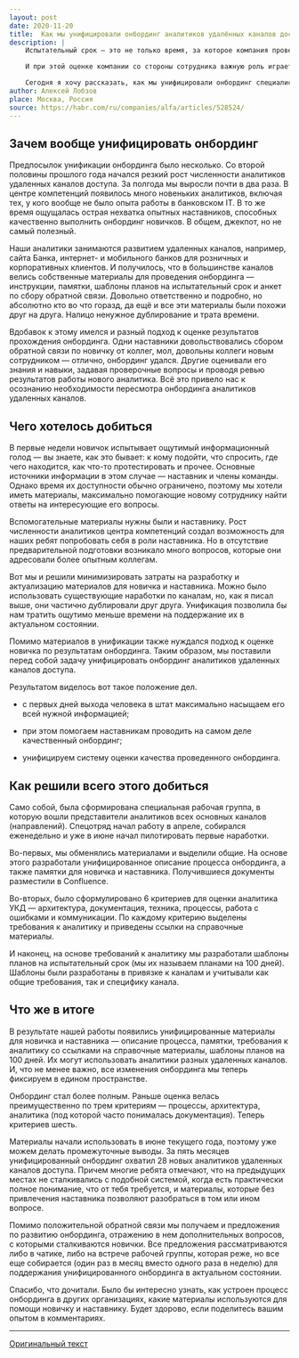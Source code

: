 ```yaml
---
layout: post
date: 2020-11-20
title:  Как мы унифицировали онбординг аналитиков удалённых каналов доступа
description: |
    Испытательный срок — это не только время, за которое компания проверяет, правильного ли сотрудника взяли на ставку, справляется ли он с обязанностями и как в целом работает. Это в том числе (об этом часто забывают) период, за который сотрудник не менее пристально оценивает компанию: соответствуют ли задачи озвученным на собеседовании, как дела с командой, адекватно ли выстроены рабочие процессы, да и вообще — нравится работать тут или нет.<br><br>

    И при этой оценке компании со стороны сотрудника важную роль играет то, насколько хорош ваш онбординг (а он может драматически отличаться не только в рамках всей организации, но и даже в каждом отдельно взятом департаменте). Где-то это прекрасное и пошаговое погружение нового коллеги в работу, процессы, особенности коммуникации. Где-то по принципу “А я думал, дали пистолет — и крутись как хочешь”.<br><br>

    Сегодня я хочу рассказать, как мы унифицировали онбординг специалистов для одного из подразделений Альфа-Банка — центра компетенций аналитики удаленных каналов доступа. Под катом — что и как мы делали (и зачем), результаты, критерии для оценки новичков, а также пара полезных схем и шаблонов для тех, кто тоже хочет наладить онбординг.
author: Алексей Лобзов
place: Москва, Россия
source: https://habr.com/ru/companies/alfa/articles/528524/
---
```


## Зачем вообще унифицировать онбординг

Предпосылок унификации онбординга было несколько. Со второй половины прошлого года начался резкий рост численности аналитиков удаленных каналов доступа. За полгода мы выросли почти в два раза. В центре компетенций появилось много новеньких аналитиков, включая тех, у кого вообще не было опыта работы в банковском IT. В то же время ощущалась острая нехватка опытных наставников, способных качественно выполнить онбординг новичков. В общем, джекпот, но не самый полезный.

Наши аналитики занимаются развитием удаленных каналов, например, сайта Банка, интернет- и мобильного банков для розничных и корпоративных клиентов. И получилось, что в большинстве каналов велись собственные материалы для проведения онбординга — инструкции, памятки, шаблоны планов на испытательный срок и анкет по сбору обратной связи. Довольно ответственно и подробно, но абсолютно кто во что горазд, да ещё и все эти материалы были похожи друг на друга. Налицо ненужное дублирование и трата времени.

Вдобавок к этому имелся и разный подход к оценке результатов прохождения онбординга. Одни наставники довольствовались сбором обратной связи по новичку от коллег, мол, довольны коллеги новым сотрудником — отлично, онбординг удался. Другие оценивали его знания и навыки, задавая проверочные вопросы и проводя ревью результатов работы нового аналитика. Всё это привело нас к осознанию необходимости пересмотра онбординга аналитиков удаленных каналов.

## Чего хотелось добиться

В первые недели новичок испытывает ощутимый информационный голод — вы знаете, как это бывает: к кому подойти, что спросить, где чего находится, как что-то протестировать и прочее. Основные источники информации в этом случае — наставник и члены команды. Однако время их доступности обычно ограничено, поэтому мы хотели иметь материалы, максимально помогающие новому сотруднику найти ответы на интересующие его вопросы.

Вспомогательные материалы нужны были и наставнику. Рост численности аналитиков центра компетенций создал возможность для наших ребят попробовать себя в роли наставника. Но в отсутствие предварительной подготовки возникало много вопросов, которые они адресовали более опытным коллегам.

Вот мы и решили минимизировать затраты на разработку и актуализацию материалов для новичка и наставника. Можно было использовать существующие наработки по каналам, но, как я писал выше, они частично дублировали друг друга. Унификация позволила бы нам тратить ощутимо меньше времени на поддержание их в актуальном состоянии.

Помимо материалов в унификации также нуждался подход к оценке новичка по результатам онбординга. Таким образом, мы поставили перед собой задачу унифицировать онбординг аналитиков удаленных каналов доступа.

Результатом виделось вот такое положение дел.

* с первых дней выхода человека в штат максимально насыщаем его всей нужной информацией;

* при этом помогаем наставникам проводить на самом деле качественный онбординг;

* унифицируем систему оценки качества проведенного онбординга.

## Как решили всего этого добиться

Само собой, была сформирована специальная рабочая группа, в которую вошли представители аналитиков всех основных каналов (направлений). Спецотряд начал работу в апреле, собирался еженедельно и уже в июне начал пилотировать первые наработки.

Во-первых, мы обменялись материалами и выделили общие. На основе этого разработали унифицированное описание процесса онбординга, а также памятки для новичка и наставника. Получившиеся документы разместили в Confluence.

Во-вторых, было сформулировано 6 критериев для оценки аналитика УКД — архитектура, документация, техника, процессы, работа с ошибками и коммуникации. По каждому критерию выделены требования к аналитику и приведены ссылки на справочные материалы.

И наконец, на основе требований к аналитику мы разработали шаблоны планов на испытательный срок (мы их называем планами на 100 дней). Шаблоны были разработаны в привязке к каналам и учитывали как общие требования, так и специфику канала.

## Что же в итоге

В результате нашей работы появились унифицированные материалы для новичка и наставника — описание процесса, памятки, требования к аналитику со ссылками на справочные материалы, шаблоны планов на 100 дней. Их могут использовать аналитики разных удаленных каналов. И, что не менее важно, все изменения онбординга мы теперь фиксируем в едином пространстве.

Онбординг стал более полным. Раньше оценка велась преимущественно по трем критериям — процессы, архитектура, аналитика (под которой часто понималась документация). Теперь критериев шесть.

Материалы начали использовать в июне текущего года, поэтому уже можем делать промежуточные выводы. За пять месяцев унифицированный онбординг охватил 28 новых аналитиков удаленных каналов доступа. Причем многие ребята отмечают, что на предыдущих местах не сталкивались с подобной системой, когда есть практически полное понимание, что от тебя требуется, и материалы, которые без привлечения наставника позволяют разобраться в том или ином вопросе.

Помимо положительной обратной связи мы получаем и предложения по развитию онбординга, отражению в нем дополнительных вопросов, с которыми сталкиваются новички. Все предложения рассматриваются либо в чатике, либо на встрече рабочей группы, которая реже, но все еще собирается (один раз в месяц вместо одного раза в неделю) для поддержания унифицированного онбординга в актуальном состоянии.

Спасибо, что дочитали. Было бы интересно узнать, как устроен процесс онбординга в других организациях, какие материалы используются для помощи новичку и наставнику. Будет здорово, если поделитесь вашим опытом в комментариях.

---

[Оригинальный текст](https://habr.com/ru/companies/alfa/articles/528524/)